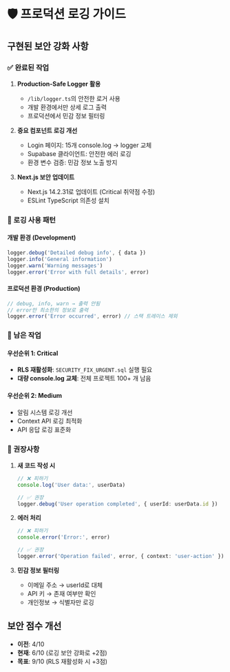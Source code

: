 # 🛡️ 프로덕션 로깅 가이드

## 구현된 보안 강화 사항

### ✅ 완료된 작업
1. **Production-Safe Logger 활용**
   - `/lib/logger.ts`의 안전한 로거 사용
   - 개발 환경에서만 상세 로그 출력
   - 프로덕션에서 민감 정보 필터링

2. **중요 컴포넌트 로깅 개선**
   - Login 페이지: 15개 console.log → logger 교체
   - Supabase 클라이언트: 안전한 에러 로깅
   - 환경 변수 검증: 민감 정보 노출 방지

3. **Next.js 보안 업데이트**
   - Next.js 14.2.31로 업데이트 (Critical 취약점 수정)
   - ESLint TypeScript 의존성 설치

### 🎯 로깅 사용 패턴

#### 개발 환경 (Development)
```typescript
logger.debug('Detailed debug info', { data })
logger.info('General information')  
logger.warn('Warning messages')
logger.error('Error with full details', error)
```

#### 프로덕션 환경 (Production)
```typescript
// debug, info, warn → 출력 안됨
// error만 최소한의 정보로 출력
logger.error('Error occurred', error) // 스택 트레이스 제외
```

### 🚨 남은 작업

#### 우선순위 1: Critical
- **RLS 재활성화**: `SECURITY_FIX_URGENT.sql` 실행 필요
- **대량 console.log 교체**: 전체 프로젝트 100+ 개 남음

#### 우선순위 2: Medium  
- 알림 시스템 로깅 개선
- Context API 로깅 최적화
- API 응답 로깅 표준화

### 📝 권장사항

1. **새 코드 작성 시**
   ```typescript
   // ❌ 피하기
   console.log('User data:', userData)
   
   // ✅ 권장
   logger.debug('User operation completed', { userId: userData.id })
   ```

2. **에러 처리**
   ```typescript
   // ❌ 피하기  
   console.error('Error:', error)
   
   // ✅ 권장
   logger.error('Operation failed', error, { context: 'user-action' })
   ```

3. **민감 정보 필터링**
   - 이메일 주소 → userId로 대체
   - API 키 → 존재 여부만 확인
   - 개인정보 → 식별자만 로깅

## 보안 점수 개선
- **이전**: 4/10 
- **현재**: 6/10 (로깅 보안 강화로 +2점)
- **목표**: 9/10 (RLS 재활성화 시 +3점)